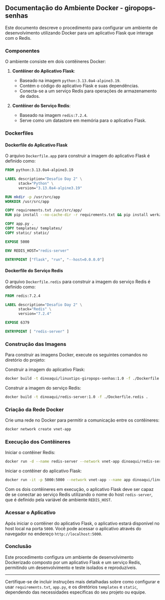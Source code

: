 ## Documentação do Ambiente Docker - giropops-senhas

Este documento descreve o procedimento para configurar um ambiente de desenvolvimento utilizando Docker para um aplicativo Flask que interage com o Redis.

### Componentes

O ambiente consiste em dois contêineres Docker:

1. **Contêiner do Aplicativo Flask**:
    - Baseado na imagem `python:3.13.0a4-alpine3.19`.
    - Contém o código do aplicativo Flask e suas dependências.
    - Conecta-se a um serviço Redis para operações de armazenamento de dados.

2. **Contêiner do Serviço Redis**:
    - Baseado na imagem `redis:7.2.4`.
    - Serve como um datastore em memória para o aplicativo Flask.

### Dockerfiles

#### Dockerfile do Aplicativo Flask

O arquivo `Dockerfile.app` para construir a imagem do aplicativo Flask é definido como:

```Dockerfile
FROM python:3.13.0a4-alpine3.19

LABEL description="Desafio Day 2" \
      stack="Python" \
      version="3.13.0a4-alpine3.19"

RUN mkdir -p /usr/src/app
WORKDIR /usr/src/app

COPY requirements.txt /usr/src/app/
RUN pip install --no-cache-dir -r requirements.txt && pip install werkzeug===2.2.2

COPY app.py .
COPY templates/ templates/
COPY static/ static/

EXPOSE 5000

ENV REDIS_HOST="redis-server"

ENTRYPOINT ["flask", "run", "--host=0.0.0.0"]
```

#### Dockerfile do Serviço Redis

O arquivo `Dockerfile.redis` para construir a imagem do serviço Redis é definido como:

```Dockerfile
FROM redis:7.2.4

LABEL description="Desafio Day 2" \
      stack="Redis" \
      version="7.2.4"

EXPOSE 6379

ENTRYPOINT [ "redis-server" ]
```

### Construção das Imagens

Para construir as imagens Docker, execute os seguintes comandos no diretório do projeto:

Construir a imagem do aplicativo Flask:

```sh
docker build -t dinoaqui/linuxtips-giropops-senhas:1.0 -f ./Dockerfile.app .
```

Construir a imagem do serviço Redis:

```sh
docker build -t dinoaqui/redis-server:1.0 -f ./Dockerfile.redis .
```

### Criação da Rede Docker

Crie uma rede no Docker para permitir a comunicação entre os contêineres:

```sh
docker network create vnet-app
```

### Execução dos Contêineres

Iniciar o contêiner Redis:

```sh
docker run -d --name redis-server --network vnet-app dinoaqui/redis-server:1.0
```

Iniciar o contêiner do aplicativo Flask:

```sh
docker run -it -p 5000:5000 --network vnet-app --name app dinoaqui/linuxtips-giropops-senhas:1.0
```

Com os dois contêineres em execução, o aplicativo Flask deve ser capaz de se conectar ao serviço Redis utilizando o nome do host `redis-server`, que é definido pela variável de ambiente `REDIS_HOST`.

### Acessar o Aplicativo

Após iniciar o contêiner do aplicativo Flask, o aplicativo estará disponível no host local na porta `5000`. Você pode acessar o aplicativo através do navegador no endereço `http://localhost:5000`.

### Conclusão

Este procedimento configura um ambiente de desenvolvimento Dockerizado composto por um aplicativo Flask e um serviço Redis, permitindo um desenvolvimento e teste isolados e reproduzíveis.

---

Certifique-se de incluir instruções mais detalhadas sobre como configurar e usar `requirements.txt`, `app.py`, e os diretórios `templates` e `static`, dependendo das necessidades específicas do seu projeto ou equipe.
